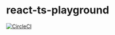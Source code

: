 # react-ts-playground 
[![CircleCI](https://circleci.com/gh/yoohahn/react-ts-playground/tree/master.svg?style=svg)](https://circleci.com/gh/yoohahn/react-ts-playground/tree/master)
